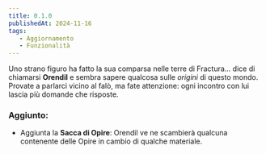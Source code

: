 ```yaml
---
title: 0.1.0
publishedAt: 2024-11-16
tags:
   - Aggiornamento
   - Funzionalità
---
```


Uno strano figuro ha fatto la sua comparsa nelle terre di Fractura... dice di chiamarsi **Orendil** e sembra sapere qualcosa sulle _origini_ di questo mondo. Provate a parlarci vicino al falò, ma fate attenzione: ogni incontro con lui lascia più domande che risposte.

### Aggiunto:
- Aggiunta la **Sacca di Opire**: Orendil ve ne scambierà qualcuna contenente delle Opire in cambio di qualche materiale.